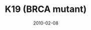 ---
title: K19 (BRCA mutant)
image: https://www.cycif.org/assets/img/gray-2023/K19.jpg
date: 2010-02-08
minerva_link: https://s3.amazonaws.com/www.cycif.org/110-Komen_BRCA/K19/index.html
info_link: null
show_page_link: false
tags:
    - Gray
    - BRCA

---